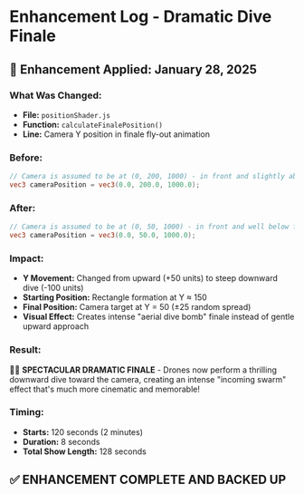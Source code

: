 # Enhancement Log - Dramatic Dive Finale

## 🎯 Enhancement Applied: January 28, 2025

### **What Was Changed:**

- **File:** `positionShader.js`
- **Function:** `calculateFinalePosition()`
- **Line:** Camera Y position in finale fly-out animation

### **Before:**

```glsl
// Camera is assumed to be at (0, 200, 1000) - in front and slightly above
vec3 cameraPosition = vec3(0.0, 200.0, 1000.0);
```

### **After:**

```glsl
// Camera is assumed to be at (0, 50, 1000) - in front and well below for dramatic diving effect
vec3 cameraPosition = vec3(0.0, 50.0, 1000.0);
```

### **Impact:**

- **Y Movement:** Changed from upward (+50 units) to steep downward dive (-100 units)
- **Starting Position:** Rectangle formation at Y ≈ 150
- **Final Position:** Camera target at Y = 50 (±25 random spread)
- **Visual Effect:** Creates intense "aerial dive bomb" finale instead of gentle upward approach

### **Result:**

🚁💥 **SPECTACULAR DRAMATIC FINALE** - Drones now perform a thrilling downward dive toward the camera, creating an intense "incoming swarm" effect that's much more cinematic and memorable!

### **Timing:**

- **Starts:** 120 seconds (2 minutes)
- **Duration:** 8 seconds
- **Total Show Length:** 128 seconds

## ✅ **ENHANCEMENT COMPLETE AND BACKED UP**
